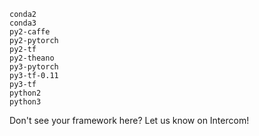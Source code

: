 ```
conda2
conda3
py2-caffe 
py2-pytorch 
py2-tf  
py2-theano  
py3-pytorch 
py3-tf-0.11
py3-tf
python2
python3
```

Don't see your framework here? Let us know on Intercom!
